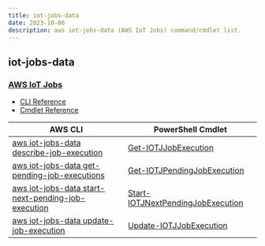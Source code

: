 ```yaml
---
title: iot-jobs-data
date: 2023-10-06
description: aws iot-jobs-data (AWS IoT Jobs) command/cmdlet list.
---
```


## iot-jobs-data

### [AWS IoT Jobs](https://aws.amazon.com/iot/)

* [CLI Reference](https://awscli.amazonaws.com/v2/documentation/api/latest/reference/iot-jobs-data/index.html)
* [Cmdlet Reference](https://docs.aws.amazon.com/powershell/latest/reference/items/AWS_IoT_Jobs_Data_Plane_cmdlets.html)

|AWS CLI|PowerShell Cmdlet|
|----|----|
|[aws iot-jobs-data describe-job-execution](https://awscli.amazonaws.com/v2/documentation/api/latest/reference/iot-jobs-data/describe-job-execution.html)|[Get-IOTJJobExecution](https://docs.aws.amazon.com/powershell/latest/reference/items/Get-IOTJJobExecution.html)|
|[aws iot-jobs-data get-pending-job-executions](https://awscli.amazonaws.com/v2/documentation/api/latest/reference/iot-jobs-data/get-pending-job-executions.html)|[Get-IOTJPendingJobExecution](https://docs.aws.amazon.com/powershell/latest/reference/items/Get-IOTJPendingJobExecution.html)|
|[aws iot-jobs-data start-next-pending-job-execution](https://awscli.amazonaws.com/v2/documentation/api/latest/reference/iot-jobs-data/start-next-pending-job-execution.html)|[Start-IOTJNextPendingJobExecution](https://docs.aws.amazon.com/powershell/latest/reference/items/Start-IOTJNextPendingJobExecution.html)|
|[aws iot-jobs-data update-job-execution](https://awscli.amazonaws.com/v2/documentation/api/latest/reference/iot-jobs-data/update-job-execution.html)|[Update-IOTJJobExecution](https://docs.aws.amazon.com/powershell/latest/reference/items/Update-IOTJJobExecution.html)|

